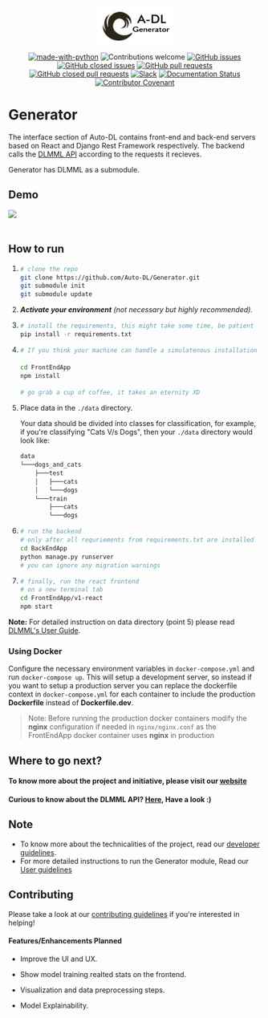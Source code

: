 <p align="center"><img width=30% src="static/adl_generator.png"></p>

<center>

[![made-with-python](https://img.shields.io/badge/Made%20with-Python-1f425f.svg)](https://www.python.org/)
![Contributions welcome](https://img.shields.io/badge/contributions-welcome-orange.svg)
[![GitHub issues](https://img.shields.io/github/issues-raw/Auto-DL/Generator?color=red)](https://github.com/Auto-DL/Generator/issues?q=is%3Aopen+is%3Aissue)
[![GitHub closed issues](https://img.shields.io/github/issues-closed-raw/Auto-DL/Generator)](https://github.com/Auto-DL/Generator/issues?q=is%3Aissue+is%3Aclosed)
[![GitHub pull requests](https://img.shields.io/github/issues-pr-raw/Auto-DL/Generator?color=brightgreen)](https://github.com/Auto-DL/Generator/pulls?q=is%3Aopen+is%3Apr)
[![GitHub closed pull requests](https://img.shields.io/github/issues-pr-closed-raw/Auto-DL/Generator?color=green)](https://github.com/Auto-DL/Generator/pulls?q=is%3Apr+is%3Aclosed)
[![Slack](https://img.shields.io/badge/Join%20Our%20Community-Slack-blue)](https://join.slack.com/t/autodl/shared_invite/zt-qagxiwub-ywRM_oBvvF~F7YNtlBqy_Q)
[![Documentation Status](https://readthedocs.org/projects/auto-dl/badge/?version=latest)](https://auto-dl.readthedocs.io/en/latest/?badge=latest)
[![Contributor Covenant](https://img.shields.io/badge/Contributor%20Covenant-2.0-4baaaa.svg)](code_of_conduct.md)

</center>

# Generator

The interface section of Auto-DL contains front-end and back-end servers based on React and Django Rest Framework respectively.
The backend calls the [DLMML API](https://www.github.com/Auto-DL/DLMML) according to the requests it recieves.

Generator has DLMML as a submodule.

## Demo

<img src="static/v1-alpha.gif">

<br>
<br>

## How to run

1.  ```sh
    # clone the repo
    git clone https://github.com/Auto-DL/Generator.git
    git submodule init
    git submodule update
    ```
2. ***Activate your environment** (not necessary but highly recommended).*

3.  ```sh
    # install the requirements, this might take some time, be patient
    pip install -r requirements.txt
    ```

4.  ```sh
    # If you think your machine can handle a simulatenous installation of node modules, open another terminal

    cd FrontEndApp
    npm install

    # go grab a cup of coffee, it takes an eternity XD
    ```
5. Place data in the `./data` directory.

    Your data should be divided into classes for classification, for example, if you're classifying "Cats V/s Dogs", then your `./data` directory would look like:
    ```sh
    data
    └───dogs_and_cats
        ├───test
        │   ├───cats
        │   └───dogs
        └───train
            ├───cats
            └───dogs
    ```

6.  ```sh
    # run the backend
    # only after all requriements from requirements.txt are installed
    cd BackEndApp
    python manage.py runserver
    # you can ignore any migration warnings
    ```

7.  ```sh
    # finally, run the react frontend
    # on a new terminal tab
    cd FrontEndApp/v1-react
    npm start
    ```

**Note:**  For detailed instruction on data directory (point 5) please read [DLMML's User Guide](https://github.com/Auto-DL/DLMML/blob/master/docs/userguide.md).

### Using Docker

Configure the necessary environment variables in `docker-compose.yml` and run `docker-compose up`. This will setup a development server, so instead if you want to setup a production server you can replace the dockerfile context in `docker-compose.yml` for each container to include the production **Dockerfile** instead of **Dockerfile.dev**.

> Note: Before running the production docker containers modify the **nginx** configuration if needed in `nginx/nginx.conf` as the FrontEndApp docker container uses **nginx** in production

## Where to go next?

#### To know more about the project and initiative, please visit our [website](https://auto-dl.github.io/)

#### Curious to know about the DLMML API? [Here](https://github.com/Auto-DL/DLMML), Have a look :)

## Note
- To know more about the technicalities of the project, read our [developer guidelines](https://github.com/Auto-DL/Generator/blob/master/docs/devguide.md).
- For more detailed instructions to run the Generator module, Read our [User guidelines](https://github.com/Auto-DL/Generator/blob/master/docs/userguide.md)

## Contributing
Please take a look at our [contributing guidelines](CONTRIBUTING.md) if you're interested in helping!

#### Features/Enhancements Planned

- Improve the UI and UX.

- Show model training realted stats on the frontend.

- Visualization and data preprocessing steps.

- Model Explainability.
